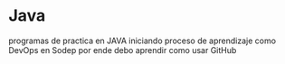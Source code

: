 # Java
programas de practica en JAVA
iniciando proceso de aprendizaje como DevOps en Sodep
por ende debo aprendir como usar GitHub
